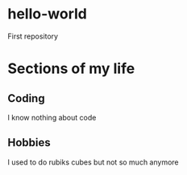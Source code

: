 # hello-world
First repository
<!DOCTYPE html>
<body>
  <title>My stuff</title>
  <h1>Sections of my life</h1>
    <h2>Coding</h2>
      <p>I know nothing about code</p>
  <h2>Hobbies</h2>
  <p>I used to do rubiks cubes but not so much anymore</p>
  
